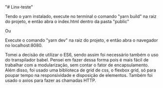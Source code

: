 "# Linx-teste"

Tendo o yarn instalado, execute no terminal o comando "yarn build" na raiz do projeto, e então abra o index.html dentro da pasta "public"

Ou

Execute o comando "yarn dev" na raiz do projeto, e então abra o navegador no localhost:8080.



Tomei a decisão de utilizar o ES6, sendo assim foi necessário também o uso do transpilador babel.
Pensei em fazer dessa forma pois é mais fácil de trabalhar com a modularização, sem contar o fator de encapsulamento.
Além disso, foi usado uma biblioteca de grid de css, o flexbox grid, só para poupar tempo na responsividade e disposição de elementos.
Também foi usado o axios para fazer as chamadas HTTP.
